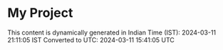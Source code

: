 # My Project

This content is dynamically generated in Indian Time (IST): 2024-03-11 21:11:05 IST
Converted to UTC: 2024-03-11 15:41:05 UTC
